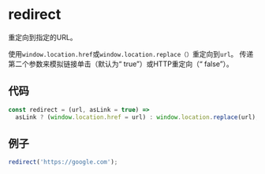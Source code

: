 # redirect

重定向到指定的URL。

使用`window.location.href`或`window.location.replace（）`重定向到`url`。
传递第二个参数来模拟链接单击（默认为“ true”）或HTTP重定向（“ false”）。

## 代码

```js
const redirect = (url, asLink = true) =>
  asLink ? (window.location.href = url) : window.location.replace(url);
```

## 例子

```js
redirect('https://google.com');
```
